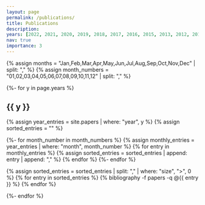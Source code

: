 ```yaml
---
layout: page
permalink: /publications/
title: Publications
description:
years: [2022, 2021, 2020, 2019, 2018, 2017, 2016, 2015, 2013, 2012, 2011, 2010, 2009, 2008, 2007, 2006, 2005, 2004, 2003]
nav: true
importance: 3
---
```

<!-- _pages/publications.md -->

<div class="publications">

{% assign months = "Jan,Feb,Mar,Apr,May,Jun,Jul,Aug,Sep,Oct,Nov,Dec" | split: "," %}
{% assign month_numbers = "01,02,03,04,05,06,07,08,09,10,11,12" | split: "," %}

{%- for y in page.years %}
  <h2 class="year">{{ y }}</h2>
  
  {% assign year_entries = site.papers | where: "year", y %}
  {% assign sorted_entries = "" %}

  {%- for month_number in month_numbers %}
    {% assign monthly_entries = year_entries | where: "month", month_number %}
    {% for entry in monthly_entries %}
      {% assign sorted_entries = sorted_entries | append: entry | append: "," %}
    {% endfor %}
  {%- endfor %}

  {% assign sorted_entries = sorted_entries | split: "," | where: "size", ">", 0 %}
  {% for entry in sorted_entries %}
    {% bibliography -f papers -q @{{ entry }} %}
  {% endfor %}
  
{%- endfor %}

</div>
